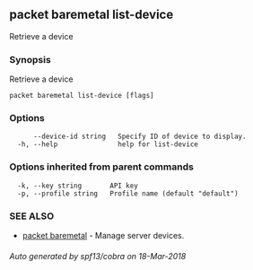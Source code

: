 ## packet baremetal list-device

Retrieve a device

### Synopsis

Retrieve a device

```
packet baremetal list-device [flags]
```

### Options

```
      --device-id string   Specify ID of device to display.
  -h, --help               help for list-device
```

### Options inherited from parent commands

```
  -k, --key string       API key
  -p, --profile string   Profile name (default "default")
```

### SEE ALSO

* [packet baremetal](packet_baremetal.md)	 - Manage server devices.

###### Auto generated by spf13/cobra on 18-Mar-2018
